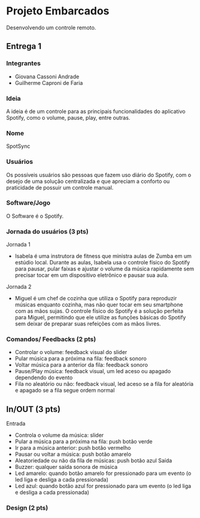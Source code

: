 # Projeto Embarcados

Desenvolvendo um controle remoto.

## Entrega 1

### Integrantes

- Giovana Cassoni Andrade
- Guilherme Caproni de Faria

### Ideia

A ideia é de um controle para as principais funcionalidades do aplicativo Spotify, como o volume, pause, play, entre outras.

### Nome

SpotSync

### Usuários 

Os possíveis usuários são pessoas que fazem uso diário do Spotify, com o desejo de uma solução centralizada e que apreciam a conforto ou praticidade de possuir um controle manual.

### Software/Jogo 

O Software é o Spotify.

### Jornada do usuários (3 pts)

Jornada 1

- Isabela é uma instrutora de fitness que ministra aulas de Zumba em um estúdio local. Durante as aulas, Isabela usa o controle físico do Spotify para pausar, pular faixas e ajustar o volume da música rapidamente sem precisar tocar em um dispositivo eletrônico e pausar sua aula.

Jornada 2

- Miguel é um chef de cozinha que utiliza o Spotify para reproduzir músicas enquanto cozinha, mas não quer tocar em seu smartphone com as mãos sujas. O controle físico do Spotify é a solução perfeita para Miguel, permitindo que ele utilize as funções básicas do Spotify sem deixar de preparar suas refeições com as mãos livres.

### Comandos/ Feedbacks (2 pts)

- Controlar o volume: feedback visual do slider
- Pular música para a próxima na fila: feedback sonoro
- Voltar música para a anterior da fila: feedback sonoro
- Pause/Play música: feedback visual, um led aceso ou apagado dependendo do evento
- Fila no aleatório ou não: feedback visual, led aceso se a fila for aleatória e apagado se a fila segue ordem normal

## In/OUT (3 pts)

Entrada
- Controla o volume da música: slider
- Pular a música para a próxima na fila: push botão verde
- Ir para a música anterior: push botão vermelho
- Pausar ou voltar a música: push botão amarelo
- Aleatoriedade ou não da fila de músicas: push botão azul
Saída
- Buzzer: qualquer saída sonora de música
- Led amarelo: quando botão amarelo for pressionado para um evento (o led liga e desliga a cada pressionada)
- Led azul: quando botão azul for pressionado para um evento (o led liga e desliga a cada pressionada)

### Design (2 pts)

<!--
Faca um esboco de como seria esse controle (vai ter uma etapa que terão que detalhar melhor isso).
-->

